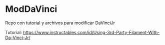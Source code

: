 # ModDaVinci

Repo con tutorial y archivos para modificar DaVinciJr

Tutorial: <https://www.instructables.com/id/Using-3rd-Party-Filament-With-Da-Vinci-Jr/>
